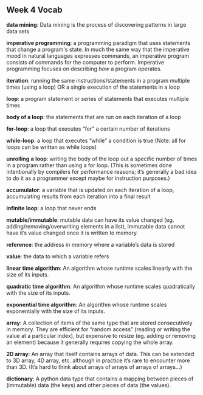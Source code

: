 ## Week 4 Vocab

**data mining**: Data mining is the process of discovering patterns in large data sets

**imperative programming**: a programming paradigm that uses statements that change a program's state. In much the same way that the imperative mood in natural languages expresses commands, an imperative program consists of commands for the computer to perform. Imperative programming focuses on describing _how_ a program operates.

**iteration**: running the same instructions/statements in a program multiple times (using a loop) OR a single execution of the statements in a loop

**loop**: a program statement or series of statements that executes multiple times

**body of a loop**: the statements that are run on each iteration of a loop

**for-loop**: a loop that executes “for” a certain number of iterations

**while-loop**: a loop that executes “while” a condition is true (Note: all for loops can be written as while loops)

**unrolling** **a** **loop**: writing the body of the loop out a specific number of times in a program rather than using a for loop. (This is sometimes done intentionally by compilers for performance reasons; it’s generally a bad idea to do it as a programmer except maybe for instruction purposes.)

**accumulator**: a variable that is updated on each iteration of a loop, accumulating results from each iteration into a final result

**infinite** **loop**: a loop that never ends

**mutable/immutable**: mutable data can have its value changed (eg. adding/removing/overwriting elements in a list), immutable data cannot have it’s value changed once it is written to memory.

**reference**: the address in memory where a variable’s data is stored

**value**: the data to which a variable refers

**linear time algorithm**: An algorithm whose runtime scales linearly with the size of its inputs.

**quadratic time algorithm**: An algorithm whose runtime scales quadratically with the size of its inputs.

**exponential time algorithm**: An algorithm whose runtime scales exponentially with the size of its inputs.

**array**: A collection of items of the same type that are stored consecutively in memory. They are efficient for “random access” (reading or writing the value at a particular index), but expensive to resize (eg. adding or removing an element) because it generally requires copying the whole array.

**2D array**: An array that itself contains arrays of data. This can be extended to 3D array, 4D array, etc. although in practice it’s rare to encounter more than 3D. (It’s hard to think about arrays of arrays of arrays of arrays…)

**dictionary**: A python data type that contains a mapping between pieces of (immutable) data (the keys) and other pieces of data (the values).

